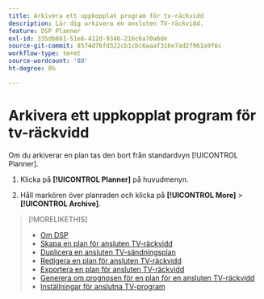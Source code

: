 ```yaml
---
title: Arkivera ett uppkopplat program för tv-räckvidd
description: Lär dig arkivera en ansluten TV-räckvidd.
feature: DSP Planner
exl-id: 335db881-51e6-412d-9346-216c6a70a6de
source-git-commit: 8574d76fd322cb1cbc6aaaf316e7ad2f961a9f6c
workflow-type: tm+mt
source-wordcount: '88'
ht-degree: 0%

---
```


# Arkivera ett uppkopplat program för tv-räckvidd

Om du arkiverar en plan tas den bort från standardvyn [!UICONTROL Planner].<!-- You can still view it by including the [!UICONTROL Status] "[!UICONTROL Archived]" in the view filter. -->

1. Klicka på **[!UICONTROL Planner]** på huvudmenyn.

1. Håll markören över planraden och klicka på **[!UICONTROL More]** > **[!UICONTROL Archive]**.

>[!MORELIKETHIS]
>
>* [Om DSP ](planner-about.md)
>* [Skapa en plan för ansluten TV-räckvidd](planner-create.md)
>* [Duplicera en ansluten TV-sändningsplan](planner-duplicate.md)
>* [Redigera en plan för ansluten TV-räckvidd](planner-edit.md)
>* [Exportera en plan för ansluten TV-räckvidd](planner-export.md)
>* [Generera om prognosen för en plan för en ansluten TV-räckvidd](planner-forecast.md)
>* [Inställningar för anslutna TV-program ](planner-settings.md)
